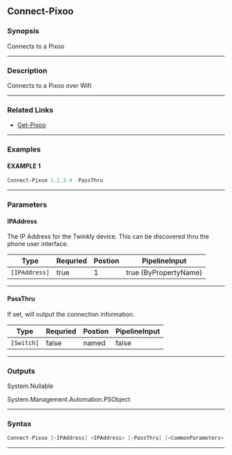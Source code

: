 
Connect-Pixoo
-------------
### Synopsis
Connects to a Pixoo

---
### Description

Connects to a Pixoo over Wifi

---
### Related Links
* [Get-Pixoo](Get-Pixoo.md)
---
### Examples
#### EXAMPLE 1
```PowerShell
Connect-Pixoo 1.2.3.4 -PassThru
```

---
### Parameters
#### **IPAddress**

The IP Address for the Twinkly device.  This can be discovered thru the phone user interface.



|Type             |Requried|Postion|PipelineInput        |
|-----------------|--------|-------|---------------------|
|```[IPAddress]```|true    |1      |true (ByPropertyName)|
---
#### **PassThru**

If set, will output the connection information.



|Type          |Requried|Postion|PipelineInput|
|--------------|--------|-------|-------------|
|```[Switch]```|false   |named  |false        |
---
### Outputs
System.Nullable


System.Management.Automation.PSObject


---
### Syntax
```PowerShell
Connect-Pixoo [-IPAddress] <IPAddress> [-PassThru] [<CommonParameters>]
```
---


